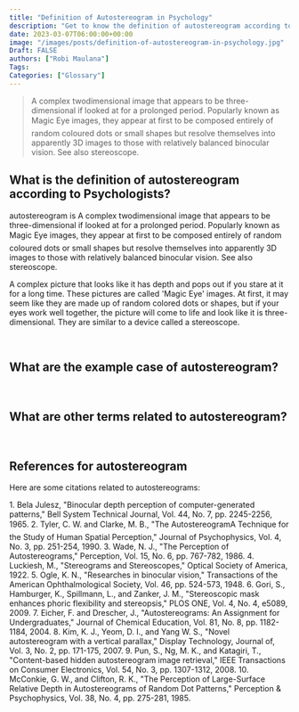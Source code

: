 ```yaml
---
title: "Definition of Autostereogram in Psychology"
description: "Get to know the definition of autostereogram according to psychologists."
date: 2023-03-07T06:00:00+00:00
image: "/images/posts/definition-of-autostereogram-in-psychology.jpg"
Draft: FALSE
authors: ["Robi Maulana"]
Tags: 
Categories: ["Glossary"]
---
```






> A complex twodimensional image that appears to be three-dimensional if looked at for a prolonged period. Popularly known as Magic Eye images, they appear at first to be composed entirely of random coloured dots or small shapes but resolve themselves into apparently 3D images to those with relatively balanced binocular vision. See also stereoscope.

## What is the definition of autostereogram according to Psychologists?

autostereogram is A complex twodimensional image that appears to be three-dimensional if looked at for a prolonged period. Popularly known as Magic Eye images, they appear at first to be composed entirely of random coloured dots or small shapes but resolve themselves into apparently 3D images to those with relatively balanced binocular vision. See also stereoscope.

A complex picture that looks like it has depth and pops out if you stare at it for a long time. These pictures are called 'Magic Eye' images. At first, it may seem like they are made up of random colored dots or shapes, but if your eyes work well together, the picture will come to life and look like it is three-dimensional. They are similar to a device called a stereoscope.

 

## What are the example case of autostereogram?

 

## What are other terms related to autostereogram?

 

## References for autostereogram

Here are some citations related to autostereograms:

1\. Bela Julesz, "Binocular depth perception of computer-generated patterns," Bell System Technical Journal, Vol. 44, No. 7, pp. 2245-2256, 1965. 2. Tyler, C. W. and Clarke, M. B., "The AutostereogramA Technique for the Study of Human Spatial Perception," Journal of Psychophysics, Vol. 4, No. 3, pp. 251-254, 1990. 3. Wade, N. J., "The Perception of Autostereograms," Perception, Vol. 15, No. 6, pp. 767-782, 1986. 4. Luckiesh, M., "Stereograms and Stereoscopes," Optical Society of America, 1922. 5. Ogle, K. N., "Researches in binocular vision," Transactions of the American Ophthalmological Society, Vol. 46, pp. 524-573, 1948. 6. Gori, S., Hamburger, K., Spillmann, L., and Zanker, J. M., "Stereoscopic mask enhances phoric flexibility and stereopsis," PLOS ONE, Vol. 4, No. 4, e5089, 2009. 7. Eicher, F. and Drescher, J., "Autostereograms: An Assignment for Undergraduates," Journal of Chemical Education, Vol. 81, No. 8, pp. 1182-1184, 2004. 8. Kim, K. J., Yeom, D. I., and Yang W. S., "Novel autostereogram with a vertical parallax," Display Technology, Journal of, Vol. 3, No. 2, pp. 171-175, 2007. 9. Pun, S., Ng, M. K., and Katagiri, T., "Content-based hidden autostereogram image retrieval," IEEE Transactions on Consumer Electronics, Vol. 54, No. 3, pp. 1307-1312, 2008. 10. McConkie, G. W., and Clifton, R. K., "The Perception of Large-Surface Relative Depth in Autostereograms of Random Dot Patterns," Perception & Psychophysics, Vol. 38, No. 4, pp. 275-281, 1985.
